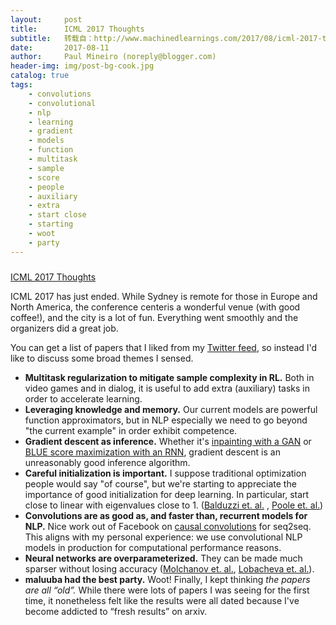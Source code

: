 ```yaml
---
layout:     post
title:      ICML 2017 Thoughts
subtitle:   转载自：http://www.machinedlearnings.com/2017/08/icml-2017-thoughts.html
date:       2017-08-11
author:     Paul Mineiro (noreply@blogger.com)
header-img: img/post-bg-cook.jpg
catalog: true
tags:
    - convolutions
    - convolutional
    - nlp
    - learning
    - gradient
    - models
    - function
    - multitask
    - sample
    - score
    - people
    - auxiliary
    - extra
    - start close
    - starting
    - woot
    - party
---
```













### 
[ICML 2017 Thoughts](http://www.machinedlearnings.com/2017/08/icml-2017-thoughts.html)



ICML 2017 has just ended. While Sydney is remote for those in Europe and North America, the conference centeris a wonderful venue (with good coffee!), and the city is a lot of fun. Everything went smoothly and the organizers did a great job.

You can get a list of papers that I liked from my [Twitter feed](https://twitter.com/paulmineiro), so instead I'd like to discuss some broad themes I sensed.

- **Multitask regularization to mitigate sample complexity in RL.** Both in video games and in dialog, it is useful to add extra (auxiliary) tasks in order to accelerate learning.
- **Leveraging knowledge and memory.** Our current models are powerful function approximators, but in NLP especially we need to go beyond "the current example" in order exhibit competence.
- **Gradient descent as inference.** Whether it's [inpainting with a GAN](https://arxiv.org/abs/1703.03208) or [BLUE score maximization with an RNN](http://people.eng.unimelb.edu.au/tcohn/papers/emnlp17relopt.pdf), gradient descent is an unreasonably good inference algorithm.
- **Careful initialization is important.** I suppose traditional optimization people would say "of course", but we're starting to appreciate the importance of good initialization for deep learning. In particular, start close to linear with eigenvalues close to 1. ([Balduzzi et. al.](https://arxiv.org/abs/1702.08591) , [Poole et. al.](https://arxiv.org/abs/1606.05340))
- **Convolutions are as good as, and faster than, recurrent models for NLP.** Nice work out of Facebook on [causal convolutions](https://arxiv.org/abs/1705.03122) for seq2seq. This aligns with my personal experience: we use convolutional NLP models in production for computational performance reasons.
- **Neural networks are overparameterized.** They can be made much sparser without losing accuracy ([Molchanov et. al.](https://arxiv.org/abs/1701.05369), [Lobacheva et. al.](https://arxiv.org/abs/1708.00077)).
- **maluuba had the best party.** Woot!
Finally, I kept thinking *the papers are all “old”.* While there were lots of papers I was seeing for the first time, it nonetheless felt like the results were all dated because I've become addicted to “fresh results” on arxiv.











